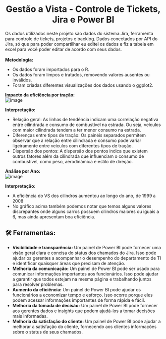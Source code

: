 # <h1 align="center">Gestão a Vista - Controle de Tickets, Jira e Power BI</h1>

Os dados utilizados neste projeto são dados do sistema Jira, ferramenta para controle de tickets, projetos e backlog. Dados conectados por API do Jira, só que para poder compartilhar eu editei os dados e fiz a tabela em excel para você poder editar de acordo com seus dados.
<br>
<br>
**Metodologia:**

 - Os dados foram importados para o R.
 - Os dados foram limpos e tratados, removendo valores ausentes ou inválidos.
 - Foram criadas diferentes visualizações dos dados usando o ggplot2.


**Impacto da eficiência por tração:**
<br>
![image](https://github.com/rddamasceno/analise_mpg_r/assets/55591959/5b8eecf9-6582-4e55-94c1-f0a66d105d7a)

**Interpretação:**

 - Relação geral: As linhas de tendência indicam uma correlação negativa entre cilindrada e consumo de combustível na estrada. Ou seja, veículos com maior cilindrada tendem a ter menor consumo na estrada.
 - Diferenças entre tipos de tração: Os painéis separados permitem observar que a relação entre cilindrada e consumo pode variar ligeiramente entre veículos com diferentes tipos de tração.
 - Dispersão dos pontos: A dispersão dos pontos indica que existem outros fatores além da cilindrada que influenciam o consumo de combustível, como peso, aerodinâmica e estilo de direção.

**Análise por Ano:**
<br>
![image](https://github.com/rddamasceno/analise_mpg_r/assets/55591959/67f1d23b-16a8-4566-a6a2-7682cfc4deb7)

**Interpretação:**

 - A eficiência do VS dos cilindros aumentou ao longo do ano, de 1999 a 2008
 - No gráfico acima também podemos notar que temos alguns valores discrepantes onde alguns carros possuem cilindros maiores ou iguais a 6, mas ainda apresentam boa eficiência.


<h2 align="left"> 🛠️ Ferramentas:</h2>

 - **Visibilidade e transparência:** Um painel de Power BI pode fornecer uma visão geral clara e concisa do status dos chamados do Jira. Isso pode ajudar os gerentes a acompanhar o desempenho do departamento de TI e identificar quaisquer áreas que precisam de atenção.
 - **Melhoria da comunicação:** Um painel de Power BI pode ser usado para comunicar informações importantes aos funcionários. Isso pode ajudar a garantir que todos estejam na mesma página e trabalhando juntos para resolver problemas.
 - **Aumento da eficiência:** Um painel de Power BI pode ajudar os funcionários a economizar tempo e esforço. Isso ocorre porque eles podem acessar informações importantes de forma rápida e fácil.
 - **Melhoria da tomada de decisão:** Um painel de Power BI pode fornecer aos gerentes dados e insights que podem ajudá-los a tomar decisões mais informadas.
 - **Melhoria da satisfação do cliente:** Um painel de Power BI pode ajudar a melhorar a satisfação do cliente, fornecendo aos clientes informações sobre o status de seus chamados.

